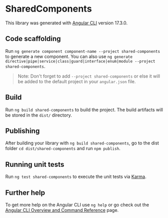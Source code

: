 # SharedComponents

This library was generated with [Angular CLI](https://github.com/angular/angular-cli) version 17.3.0.

## Code scaffolding

Run `ng generate component component-name --project shared-components` to generate a new component. You can also use `ng generate directive|pipe|service|class|guard|interface|enum|module --project shared-components`.
> Note: Don't forget to add `--project shared-components` or else it will be added to the default project in your `angular.json` file. 

## Build

Run `ng build shared-components` to build the project. The build artifacts will be stored in the `dist/` directory.

## Publishing

After building your library with `ng build shared-components`, go to the dist folder `cd dist/shared-components` and run `npm publish`.

## Running unit tests

Run `ng test shared-components` to execute the unit tests via [Karma](https://karma-runner.github.io).

## Further help

To get more help on the Angular CLI use `ng help` or go check out the [Angular CLI Overview and Command Reference](https://angular.io/cli) page.
